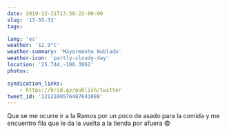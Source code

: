 ```yaml
---
date: 2019-12-31T13:58:22-06:00
slug: '13-55-33'
tags:

lang: 'es'
weather: '12.9°C'
weather-summary: 'Mayormente Nublado'
weather-icon: 'partly-cloudy-day'
location: '25.744,-100.3862'
photos:

syndication_links:
    - https://brid.gy/publish/twitter
tweet_id: '1212100576487641088'
---
```

Que se me ocurre ir a la Ramos por un poco de asado para la comida y me encuentro fila que le da la vuelta a la tienda por afuera 😨